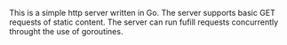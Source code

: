 This is a simple http server written in Go. The server supports basic GET requests of static content. The server can run fufill requests concurrently throught the use of goroutines. 

